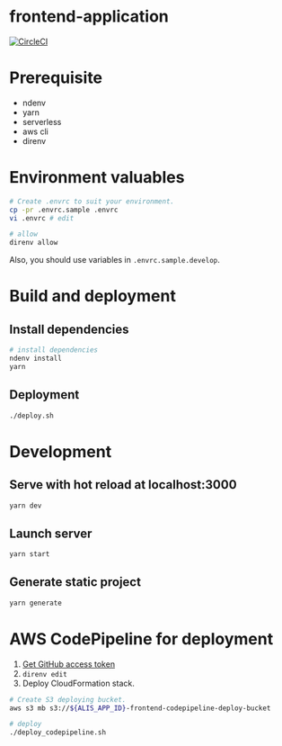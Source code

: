 # frontend-application
[![CircleCI](https://circleci.com/gh/AlisProject/frontend-application.svg?style=svg)](https://circleci.com/gh/AlisProject/frontend-application)

# Prerequisite
- ndenv
- yarn
- serverless
- aws cli
- direnv

# Environment valuables
```bash
# Create .envrc to suit your environment.
cp -pr .envrc.sample .envrc
vi .envrc # edit

# allow
direnv allow
```

Also, you should use variables in `.envrc.sample.develop`.

# Build and deployment

## Install dependencies
```bash
# install dependencies
ndenv install
yarn
```

## Deployment

```bash
./deploy.sh
```

# Development

## Serve with hot reload at localhost:3000
```bash
yarn dev
```

## Launch server
```bash
yarn start
```

## Generate static project
```bash
yarn generate
```

# AWS CodePipeline for deployment

1. [Get GitHub access token](https://github.com/settings/tokens)
1. `direnv edit`
1. Deploy CloudFormation stack.

```bash
# Create S3 deploying bucket.
aws s3 mb s3://${ALIS_APP_ID}-frontend-codepipeline-deploy-bucket

# deploy
./deploy_codepipeline.sh
``` 
